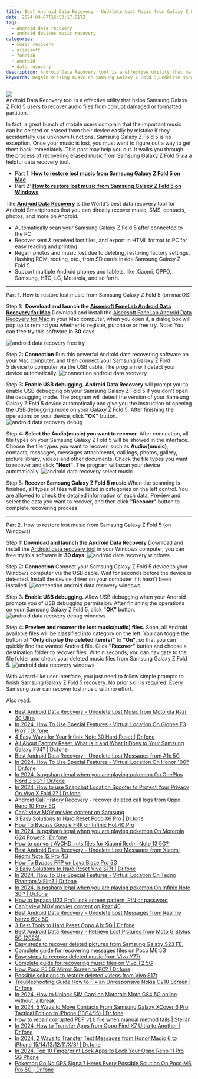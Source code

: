 ```yaml
---
title: Best Android Data Recovery - Undelete Lost Music from Galaxy Z Fold 5
date: 2024-04-07T16:53:17.017Z
tags: 
  - android data recovery
  - android devices music recovery
categories: 
  - music recovery
  - aiseesoft
  - fonelab
  - android
  - data recovery
description: Android Data Recovery tool is a effective utility that helps Samsung Galaxy Z Fold 5 users to recover audio files from corrupt damaged or formatted partition.
keywords: Regain missing music on Samsung Galaxy Z Fold 5,undelete songs from Samsung Galaxy Z Fold 5,undelete songs from Samsung,Samsung music recovery,Regain missing songs on Samsung,broken Galaxy Z Fold 5 music recovery solution,Samsung Galaxy Z Fold 5 music deleted itself,Samsung issues with song deleted,Galaxy Z Fold 5 delete music recover,how to recover music on Samsung,how can i get music back on Galaxy Z Fold 5,get back deleted song from Samsung android
---
```


<img src="https://img0mobiles.techidaily.com/images/best-assets/devices/samsung/samsung-galaxy-z-fold-5/4.jpg" class="atpl-imgstyle"  />

<div class="atpl-content atpl-for-fonelab-android recover-music">

<div class="atpl-post-description-part-1">
Android Data Recovery tool is a effective utility that helps Samsung Galaxy Z Fold 5 users to recover audio files from corrupt damaged or formatted partition.
</div>



<div class="atpl-post-description-part-2">
<div class="tpl-content-sub-paragraph-normal">
  <p>
      In fact, a great bunch of mobile users complain that the important music can be deleted or erased from their device easily by mistake if they accidentally use unknown functions, Samsung Galaxy Z Fold 5 is no exception. Once your music is lost, you must want to figure out a way to get them back immediately. This post may help you out. It walks you through the process of recovering erased music from Samsung Galaxy Z Fold 5 via a helpful data recovery tool.
  </p>
</div>
</div>

<ul>
  <li>Part 1: <strong><a href="#p1">How to restore lost music from Samsung Galaxy Z Fold 5 on Mac</a></strong></li>
  <li>Part 2: <strong><a href="#p2">How to restore lost music from Samsung Galaxy Z Fold 5 on Windows</a></strong></li>
</ul>


<div class="atpl-post-description-part-3">
<div class="tpl-content-sub-paragraph-normal">
  <p>
      The <a href="https://tools.techidaily.com/aiseesoft-android-data-recovery/" ><strong>Android Data Recovery</strong></a> is the World’s best data recovery tool for Android Smartphones that you can directly recover music, SMS, contacts, photos, and more on Android.
  </p>
  <ul class="tpl-content-sub-paragraph-ul-style">
    <li>Automatically scan your Samsung Galaxy Z Fold 5 after connected to the PC</li>
    <li>Recover sent & received lost files, and export in HTML format to PC for easy reading and printing</li>
    <li>Regain photos and music lost due to deleting, restoring factory settings, flashing ROM, rooting, etc., from SD cards inside Samsung Galaxy Z Fold 5</li>
    <li>Support multiple Android phones and tablets, like Xiaomi, OPPO, Samsung, HTC, LG, Motorola, and so forth.</li>
  </ul>
</div>
</div>



<!-- Part 1 -->
<a id="p1" name="p1" ></a><hr>

<div>
  <span class="atpl-step-part-style">Part 1. How to restore lost music from Samsung Galaxy Z Fold 5 (on macOS)</span>
</div>

<span class="atpl-stepstyle-a"><span>Step 1: </span></span> <strong>Download and launch the <a href="https://tools.techidaily.com/aiseesoft-android-data-recovery-for-mac/" >Aiseesoft FoneLab Android Data Recovery for Mac</a></strong>
Download and install the <a href="https://tools.techidaily.com/aiseesoft-android-data-recovery-for-mac/" >Aiseesoft FoneLab Android Data Recovery for Mac</a> in your Mac computer, when you open it, a dialog box will pop up to remind you whether to register, purchase or free try.
Note: You can free try this software in <strong>30</strong> days

<img src="https://tools.techidaily.com/images/apps/aiseesoft/android-data-recovery/mac-free-try.png" class="atpl-imgstyle" alt="android data recovery free try" />

<span class="atpl-stepstyle-a"><span>Step 2: </span></span> <strong>Connection</strong>
Run this powerful Android data recovering software on your Mac computer, and then connect your Samsung Galaxy Z Fold 5 device to computer via the USB cable. The program will detect your device automatically.
<img src="https://tools.techidaily.com/images/apps/aiseesoft/android-data-recovery/mac-connection-interface.jpg" class="atpl-imgstyle" alt="connection android data recovery" />

<span class="atpl-stepstyle-a"><span>Step 3: </span></span> <strong>Enable USB debugging.</strong>
<strong>Android Data Recovery</strong> will prompt you to enable USB debugging on your Samsung Galaxy Z Fold 5 if you don't open the debugging mode. The program will detect the version of your Samsung Galaxy Z Fold 5 device automatically and give you the instruction of opening the USB debugging mode on your Galaxy Z Fold 5. After finishing the operations on your device, click <strong>"OK"</strong> button.
<img src="https://tools.techidaily.com/images/apps/aiseesoft/android-data-recovery/mac-android-usb-debug.jpg"  class="atpl-imgstyle" alt="android data recovery debug" />

<span class="atpl-stepstyle-a"><span>Step 4: </span></span> <strong>Select the Audio(music) you want to recover.</strong>
After connection, all file types on your Samsung Galaxy Z Fold 5 will be showed in the interface. Choose the file types you want to recover, such as <strong>Audio/(music)</strong>, contacts, messages, messages attachments, call logs, photos, gallery, picture library, videos and other documents. Check the file types you want to recover and click <b>"Next"</b>. The program will scan your device automatically.
<img src="https://tools.techidaily.com/images/apps/aiseesoft/android-data-recovery/mac-choose-type-music.jpg" class="atpl-imgstyle" alt="android data recovery select music" />

<span class="atpl-stepstyle-a"><span>Step 5: </span></span> <strong>Recover Samsung Galaxy Z Fold 5 music</strong>
When the scanning is finished, all types of files will be listed in categories on the left control. You are allowed to check the detailed information of each data. Preview and select the data you want to recover, and then click <b>"Recover"</b> button to complete recovering process.


<a id="p2" name="p2"></a><hr>

<!-- Part 2 -->
<div>
  <span class="atpl-step-part-style">Part 2. How to restore lost music from Samsung Galaxy Z Fold 5 (on Windows)</span>
</div>

<span class="atpl-stepstyle-a"><span>Step 1: </span></span> <strong>Download and launch the Android Data Recovery</strong>
Download and install the <a href="https://tools.techidaily.com/aiseesoft-android-data-recovery-for-win/" >Android data recovery tool</a> in your Windows computer, you can free try this software in <b>30 days</b>.
<img src="https://tools.techidaily.com/images/apps/aiseesoft/android-data-recovery/win-start-interface.png"  class="atpl-imgstyle" alt="android data recovery windows" />

<span class="atpl-stepstyle-a"><span>Step 2: </span></span> <strong>Connection</strong>
Connect your Samsung Galaxy Z Fold 5 device to your Windows computer via the USB cable. Wait for seconds before the device is detected. Install the device driver on your computer if it hasn't been installed.
<img src="https://tools.techidaily.com/images/apps/aiseesoft/android-data-recovery/win-connection-interface.png" class="atpl-imgstyle" alt="connection android data recovery windows" />

<span class="atpl-stepstyle-a"><span>Step 3: </span></span> <strong>Enable USB debugging.</strong>
Allow USB debugging when your Android prompts you of USB debugging permission. After finishing the operations on your Samsung Galaxy Z Fold 5, click <b>"OK"</b> button.
<img src="https://tools.techidaily.com/images/apps/aiseesoft/android-data-recovery/win-android-usb-debug.png" class="atpl-imgstyle" alt="android data recovery debug windows" />

<span class="atpl-stepstyle-a"><span>Step 4: </span></span> <strong>Preview and recover the lost music(audio) files.</strong>
Soon, all Android available files will be classified into category on the left. You can toggle the button of <b>"Only display the deleted item(s)"</b> to <b>"On"</b>, so that you can quickly find the wanted Android file. Click <b>"Recover"</b> button and choose a destination folder to recover files. Within seconds, you can navigate to the file folder and check your deleted music files from Samsung Galaxy Z Fold 5.
<img src="https://tools.techidaily.com/images/apps/aiseesoft/android-data-recovery/win-recover-music.jpg" class="atpl-imgstyle" alt="android data recovery windows" />

<div class="atpl-post-description-part-4">
<div class="tpl-content-sub-paragraph-normal">
  <p>
    With wizard-like user interface, you just need to follow simple prompts to finish Samsung Galaxy Z Fold 5 recovery. No prior skill is required. Every Samsung user can recover lost music with no effort.
  </p>
</div>
</div>


<ins class="adsbygoogle"
     style="display:block"
     data-ad-client="ca-pub-7571918770474297"
     data-ad-slot="8358498916"
     data-ad-format="auto"
     data-full-width-responsive="true"></ins>



</div>
<span class="atpl-alsoreadstyle">Also read:</span>
<div><ul>
<li><a href="https://phone-solutions.techidaily.com/best-android-data-recovery-undelete-lost-music-from-motorola-razr-40-ultra-by-fonelab-android-recover-music/" ><u>Best Android Data Recovery - Undelete Lost Music from Motorola Razr 40 Ultra</u></a></li>
<li><a href="https://phone-solutions.techidaily.com/in-2024-how-to-use-special-features-virtual-location-on-gionee-f3-pro-drfone-by-drfone-virtual-android/" ><u>In 2024, How To Use Special Features - Virtual Location On Gionee F3 Pro? | Dr.fone</u></a></li>
<li><a href="https://phone-solutions.techidaily.com/4-easy-ways-for-your-infinix-note-30-hard-reset-drfone-by-drfone-reset-android-reset-android/" ><u>4 Easy Ways for Your Infinix Note 30 Hard Reset | Dr.fone</u></a></li>
<li><a href="https://phone-solutions.techidaily.com/all-about-factory-reset-what-is-it-and-what-it-does-to-your-samsung-galaxy-f04-drfone-by-drfone-reset-android-reset-android/" ><u>All About Factory Reset, What Is It and What It Does to Your Samsung Galaxy F04? | Dr.fone</u></a></li>
<li><a href="https://phone-solutions.techidaily.com/best-android-data-recovery-undelete-lost-messages-from-a1x-5g-by-fonelab-android-recover-messages/" ><u>Best Android Data Recovery - Undelete Lost Messages from A1x 5G</u></a></li>
<li><a href="https://phone-solutions.techidaily.com/in-2024-how-to-use-special-features-virtual-location-on-honor-100-drfone-by-drfone-virtual-android/" ><u>In 2024, How To Use Special Features - Virtual Location On Honor 100? | Dr.fone</u></a></li>
<li><a href="https://phone-solutions.techidaily.com/in-2024-is-pgsharp-legal-when-you-are-playing-pokemon-on-oneplus-nord-3-5g-drfone-by-drfone-virtual-android/" ><u>In 2024, Is pgsharp legal when you are playing pokemon On OnePlus Nord 3 5G? | Dr.fone</u></a></li>
<li><a href="https://phone-solutions.techidaily.com/in-2024-how-to-use-snapchat-location-spoofer-to-protect-your-privacy-on-vivo-x-fold-2-drfone-by-drfone-virtual-android/" ><u>In 2024, How to use Snapchat Location Spoofer to Protect Your Privacy On Vivo X Fold 2? | Dr.fone</u></a></li>
<li><a href="https://phone-solutions.techidaily.com/android-call-history-recovery-recover-deleted-call-logs-from-oppo-reno-10-proplus-5g-by-fonelab-android-recover-call-logs/" ><u>Android Call History Recovery - recover deleted call logs from Oppo Reno 10 Pro+ 5G</u></a></li>
<li><a href="https://phone-solutions.techidaily.com/can-t-view-mov-movies-content-on-samsung-by-aiseesoft-video-converter-play-mov-on-android/" ><u>Can’t view MOV movies content on Samsung </u></a></li>
<li><a href="https://phone-solutions.techidaily.com/3-easy-solutions-to-hard-reset-poco-x6-pro-drfone-by-drfone-reset-android-reset-android/" ><u>3 Easy Solutions to Hard Reset Poco X6 Pro | Dr.fone</u></a></li>
<li><a href="https://phone-solutions.techidaily.com/how-to-bypass-google-frp-on-infinix-hot-40-pro-by-drfone-android-unlock-remove-google-frp/" ><u>How To Bypass Google FRP on Infinix Hot 40 Pro</u></a></li>
<li><a href="https://phone-solutions.techidaily.com/in-2024-is-pgsharp-legal-when-you-are-playing-pokemon-on-motorola-g24-power-drfone-by-drfone-virtual-android/" ><u>In 2024, Is pgsharp legal when you are playing pokemon On Motorola G24 Power? | Dr.fone</u></a></li>
<li><a href="https://phone-solutions.techidaily.com/how-to-convert-avchd-mts-files-for-xiaomi-redmi-note-13-5g-by-aiseesoft-video-converter-play-mts-on-android/" ><u>How to convert AVCHD .mts files for Xiaomi Redmi Note 13 5G?</u></a></li>
<li><a href="https://phone-solutions.techidaily.com/best-android-data-recovery-undelete-lost-messages-from-xiaomi-redmi-note-12-pro-4g-by-fonelab-android-recover-messages/" ><u>Best Android Data Recovery - Undelete Lost Messages from Xiaomi Redmi Note 12 Pro 4G</u></a></li>
<li><a href="https://phone-solutions.techidaily.com/how-to-bypass-frp-on-lava-blaze-pro-5g-by-drfone-android-unlock-remove-google-frp/" ><u>How To Bypass FRP on Lava Blaze Pro 5G</u></a></li>
<li><a href="https://phone-solutions.techidaily.com/3-easy-solutions-to-hard-reset-vivo-s17t-drfone-by-drfone-reset-android-reset-android/" ><u>3 Easy Solutions to Hard Reset Vivo S17t | Dr.fone</u></a></li>
<li><a href="https://phone-solutions.techidaily.com/in-2024-how-to-use-special-features-virtual-location-on-tecno-phantom-v-flip-drfone-by-drfone-virtual-android/" ><u>In 2024, How To Use Special Features - Virtual Location On Tecno Phantom V Flip? | Dr.fone</u></a></li>
<li><a href="https://phone-solutions.techidaily.com/in-2024-is-pgsharp-legal-when-you-are-playing-pokemon-on-infinix-note-30i-drfone-by-drfone-virtual-android/" ><u>In 2024, Is pgsharp legal when you are playing pokemon On Infinix Note 30i? | Dr.fone</u></a></li>
<li><a href="https://phone-solutions.techidaily.com/how-to-bypass-u23-pros-lock-screen-pattern-pin-or-password-by-drfone-android-unlock-android-unlock/" ><u>How to bypass U23 Pro’s lock screen pattern, PIN or password</u></a></li>
<li><a href="https://phone-solutions.techidaily.com/can-t-view-mov-movies-content-on-razr-40-by-aiseesoft-video-converter-play-mov-on-android/" ><u>Can’t view MOV movies content on Razr 40</u></a></li>
<li><a href="https://phone-solutions.techidaily.com/best-android-data-recovery-undelete-lost-messages-from-realme-narzo-60x-5g-by-fonelab-android-recover-messages/" ><u>Best Android Data Recovery - Undelete Lost Messages from Realme Narzo 60x 5G</u></a></li>
<li><a href="https://phone-solutions.techidaily.com/3-best-tools-to-hard-reset-oppo-a1x-5g-drfone-by-drfone-reset-android-reset-android/" ><u>3 Best Tools to Hard Reset Oppo A1x 5G | Dr.fone</u></a></li>
<li><a href="https://phone-solutions.techidaily.com/best-android-data-recovery-retrieve-lost-pictures-from-moto-g-stylus-5g-2023-by-fonelab-android-recover-pictures/" ><u>Best Android Data Recovery - Retrieve Lost Pictures from Moto G Stylus 5G (2023).</u></a></li>
<li><a href="https://phone-solutions.techidaily.com/easy-steps-to-recover-deleted-pictures-from-samsung-galaxy-s23-fe-by-fonelab-android-recover-pictures/" ><u>Easy steps to recover deleted pictures from Samsung Galaxy S23 FE.</u></a></li>
<li><a href="https://phone-solutions.techidaily.com/complete-guide-for-recovering-messages-files-on-poco-m6-5g-by-fonelab-android-recover-messages/" ><u>Complete guide for recovering messages files on Poco M6 5G</u></a></li>
<li><a href="https://phone-solutions.techidaily.com/easy-steps-to-recover-deleted-music-from-vivo-y77t-by-fonelab-android-recover-music/" ><u>Easy steps to recover deleted music from Vivo Y77t</u></a></li>
<li><a href="https://phone-solutions.techidaily.com/complete-guide-for-recovering-music-files-on-vivo-t2-5g-by-fonelab-android-recover-music/" ><u>Complete guide for recovering music files on Vivo T2 5G</u></a></li>
<li><a href="https://screen-mirror.techidaily.com/how-poco-f5-5g-mirror-screen-to-pc-drfone-by-drfone-android/" ><u>How Poco F5 5G Mirror Screen to PC? | Dr.fone</u></a></li>
<li><a href="https://review-topics.techidaily.com/possible-solutions-to-restore-deleted-videos-from-vivo-s17t-by-fonelab-android-recover-video/" ><u>Possible solutions to restore deleted videos from Vivo S17t</u></a></li>
<li><a href="https://howto.techidaily.com/troubleshooting-guide-how-to-fix-an-unresponsive-nokia-c210-screen-drfone-by-drfone-fix-android-problems-fix-android-problems/" ><u>Troubleshooting Guide How to Fix an Unresponsive Nokia C210 Screen | Dr.fone</u></a></li>
<li><a href="https://sim-unlock.techidaily.com/in-2024-how-to-unlock-sim-card-on-motorola-moto-g84-5g-online-without-jailbreak-by-drfone-android/" ><u>In 2024, How to Unlock SIM Card on Motorola Moto G84 5G online without jailbreak</u></a></li>
<li><a href="https://android-transfer.techidaily.com/in-2024-5-ways-to-move-contacts-from-samsung-galaxy-xcover-6-pro-tactical-edition-to-iphone-131415-drfone-by-drfone-transfer-from-android-transfer-from-android/" ><u>In 2024, 5 Ways to Move Contacts From Samsung Galaxy XCover 6 Pro Tactical Edition to iPhone (13/14/15) | Dr.fone</u></a></li>
<li><a href="https://blog-min.techidaily.com/how-to-repair-corrupted-pdf-v16-file-when-manual-method-fails-stellar-by-stellar-guide/" ><u>How to repair corrupted PDF v1.6 file when manual method fails | Stellar</u></a></li>
<li><a href="https://android-transfer.techidaily.com/in-2024-how-to-transfer-apps-from-oppo-find-x7-ultra-to-another-drfone-by-drfone-transfer-from-android-transfer-from-android/" ><u>In 2024, How to Transfer Apps from Oppo Find X7 Ultra to Another | Dr.fone</u></a></li>
<li><a href="https://android-transfer.techidaily.com/in-2024-2-ways-to-transfer-text-messages-from-honor-magic-6-to-iphone-1514131211x8-drfone-by-drfone-transfer-from-android-transfer-from-android/" ><u>In 2024, 2 Ways to Transfer Text Messages from Honor Magic 6 to iPhone 15/14/13/12/11/X/8/ | Dr.fone</u></a></li>
<li><a href="https://android-unlock.techidaily.com/in-2024-top-10-fingerprint-lock-apps-to-lock-your-oppo-reno-11-pro-5g-phone-by-drfone-android/" ><u>In 2024, Top 10 Fingerprint Lock Apps to Lock Your Oppo Reno 11 Pro 5G Phone</u></a></li>
<li><a href="https://pokemon-go-android.techidaily.com/pokemon-go-no-gps-signal-heres-every-possible-solution-on-poco-m6-pro-5g-drfone-by-drfone-virtual-android/" ><u>Pokemon Go No GPS Signal? Heres Every Possible Solution On Poco M6 Pro 5G | Dr.fone</u></a></li>
</ul></div>
